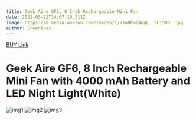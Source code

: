 ```yaml
---
title: Geek Aire GF6, 8 Inch Rechargeable Mini Fan
date: 2022-05-22T14:07:10.311Z
image: https://m.media-amazon.com/images/I/71wDKmiAqqL._SL1500_.jpg
author: Sreenivas
---
```

[BUY Link](https://amzn.to/3ySoDa7)
<!--StartFragment-->

# Geek Aire GF6, 8 Inch Rechargeable Mini Fan with 4000 mAh Battery and LED Night Light(White)

<!--EndFragment-->

![img1](https://m.media-amazon.com/images/I/91vLy55CDzL._SX679_.jpg)
![img2](https://m.media-amazon.com/images/I/A1kDZhpupnL._SX679_.jpg)
![img3](https://m.media-amazon.com/images/I/81DSU-3hR1L._SX679_.jpg)
